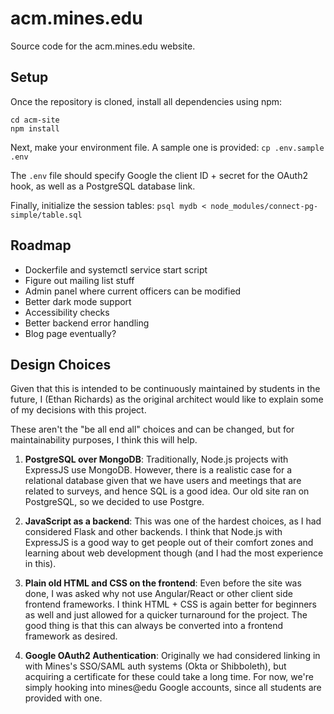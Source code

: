 # acm.mines.edu
Source code for the acm.mines.edu website.

## Setup
Once the repository is cloned, install all dependencies using npm:
```
cd acm-site
npm install
```

Next, make your environment file. A sample one is provided: `cp .env.sample .env`

The `.env` file should specify Google the client ID + secret
for the OAuth2 hook, as well as a PostgreSQL database link.

Finally, initialize the session tables: `psql mydb < node_modules/connect-pg-simple/table.sql`

## Roadmap
- Dockerfile and systemctl service start script
- Figure out mailing list stuff
- Admin panel where current officers can be modified
- Better dark mode support
- Accessibility checks
- Better backend error handling
- Blog page eventually?

## Design Choices
Given that this is intended to be continuously maintained by students
in the future, I (Ethan Richards) as the original architect would like to
explain some of my decisions with this project.

These aren't the "be all end all" choices and can be changed,
but for maintainability purposes, I think this will help.

1. **PostgreSQL over MongoDB**: Traditionally, Node.js projects
with ExpressJS use MongoDB. However, there is a realistic case
for a relational database given that we have users and meetings 
that are related to surveys, and hence SQL is a good idea.
Our old site ran on PostgreSQL, so we decided to use Postgre.

2. **JavaScript as a backend**: This was one of the hardest choices,
as I had considered Flask and other backends. I think that Node.js 
with ExpressJS is a good way to get people out of their comfort
zones and learning about web development though (and I had the
most experience in this).

3. **Plain old HTML and CSS on the frontend**: Even before the site
was done, I was asked why not use Angular/React or other client
side frontend frameworks. I think HTML + CSS is again better
for beginners as well and just allowed for a quicker turnaround
for the project. The good thing is that this can always be
converted into a frontend framework as desired.

4. **Google OAuth2 Authentication**: Originally we had considered
linking in with Mines's SSO/SAML auth systems (Okta or Shibboleth), 
but acquiring a certificate for these could take a long time. For
now, we're simply hooking into mines@edu Google accounts, since all
students are provided with one.
